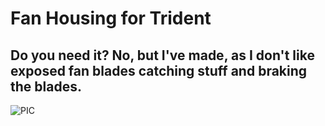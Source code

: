 # Fan Housing for Trident

## Do you need it? No, but I've made, as I don't like exposed fan blades catching stuff and braking the blades.

![PIC](Images/PIC_1.png)
